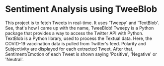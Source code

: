 # Sentiment Analysis using TweeBlob
This project is to fetch Tweets in real-time.
It uses 'Tweepy' and 'TextBlob'.
See, that's how I came up with the name, TweeBlob!
Tweepy is a Python package that provides a way to access the Twitter API with Python.
TextBlob is a Python library, used to process the Textual data.
Here, the COVID-19 vaccination data is pulled from Twitter's feed.
Polarity and Subjectivity are displayed for each extracted Tweet.
After that, Sentiment/Emotion of each Tweet is shown saying 'Positive', 'Negative' or 'Neutral'.

